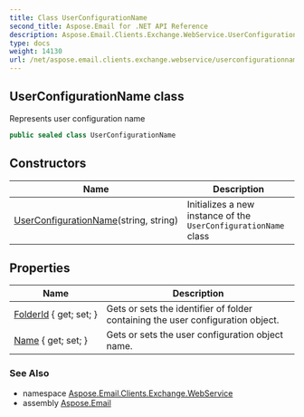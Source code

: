 ```yaml
---
title: Class UserConfigurationName
second_title: Aspose.Email for .NET API Reference
description: Aspose.Email.Clients.Exchange.WebService.UserConfigurationName class. Represents user configuration name
type: docs
weight: 14130
url: /net/aspose.email.clients.exchange.webservice/userconfigurationname/
---
```

## UserConfigurationName class

Represents user configuration name

```csharp
public sealed class UserConfigurationName
```

## Constructors

| Name | Description |
| --- | --- |
| [UserConfigurationName](userconfigurationname/)(string, string) | Initializes a new instance of the `UserConfigurationName` class |

## Properties

| Name | Description |
| --- | --- |
| [FolderId](../../aspose.email.clients.exchange.webservice/userconfigurationname/folderid/) { get; set; } | Gets or sets the identifier of folder containing the user configuration object. |
| [Name](../../aspose.email.clients.exchange.webservice/userconfigurationname/name/) { get; set; } | Gets or sets the user configuration object name. |

### See Also

* namespace [Aspose.Email.Clients.Exchange.WebService](../../aspose.email.clients.exchange.webservice/)
* assembly [Aspose.Email](../../)


